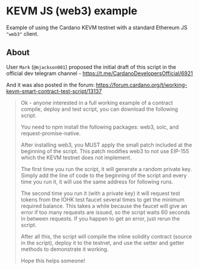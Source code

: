 # KEVM JS (web3) example

Example of using the Cardano KEVM testnet
with a standard Ethereum JS `"web3"` client.

## About

User `Mark` (`@mjackson001`) proposed the initial draft of this script in
the official dev telegram channel - https://t.me/CardanoDevelopersOfficial/6921

And it was also posted in the forum: https://forum.cardano.org/t/working-kevm-smart-contract-test-script/13137

> Ok - anyone interested in a full working example of a contract compile, deploy and test script, you can download the following script.
>
> You need to npm install the following packages: web3, solc, and request-promise-native.
>
> After installing web3, you MUST apply the small patch included at the beginning of the script.  This patch modifies web3 to not use EIP-155 which the KEVM testnet does not implement.
> 
> The first time you run the script, it will generate a random private key.  Simply add the line of code to the beginning of the script and every time you run it, it will use the same address for following runs.
> 
> The second time you run it (with a private key) it will request test tokens from the IOHK test faucet several times to get the minimum required balance.  This takes  a while because the faucet will give an error if too many requests are issued, so the script waits 60 seconds in between requests.  If you happen to get an error, just rerun the script.
> 
> After all this, the script will compile the inline solidity contract (source in the script), deploy it to the testnet, and use the setter and getter methods to demonstrate it working.
> 
> Hope this helps someone!